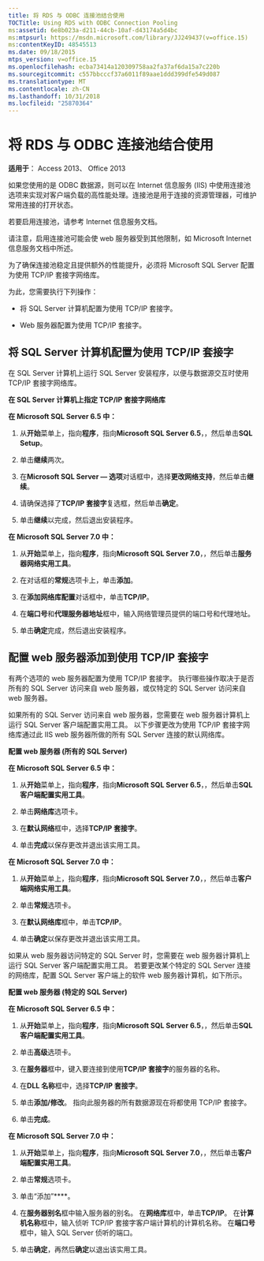 ```yaml
---
title: 将 RDS 与 ODBC 连接池结合使用
TOCTitle: Using RDS with ODBC Connection Pooling
ms:assetid: 6e8b023a-d211-44cb-10af-d43174a5d4bc
ms:mtpsurl: https://msdn.microsoft.com/library/JJ249437(v=office.15)
ms:contentKeyID: 48545513
ms.date: 09/18/2015
mtps_version: v=office.15
ms.openlocfilehash: ecba73414a120309758aa2fa37af6da15a7c220b
ms.sourcegitcommit: c557bbcccf37a6011f89aae1ddd399dfe549d087
ms.translationtype: MT
ms.contentlocale: zh-CN
ms.lasthandoff: 10/31/2018
ms.locfileid: "25870364"
---
```

# <a name="using-rds-with-odbc-connection-pooling"></a>将 RDS 与 ODBC 连接池结合使用


**适用于**： Access 2013、 Office 2013

如果您使用的是 ODBC 数据源，则可以在 Internet 信息服务 (IIS) 中使用连接池选项来实现对客户端负载的高性能处理。连接池是用于连接的资源管理器，可维护常用连接的打开状态。

若要启用连接池，请参考 Internet 信息服务文档。

请注意，启用连接池可能会使 web 服务器受到其他限制，如 Microsoft Internet 信息服务文档中所述。

为了确保连接池稳定且提供额外的性能提升，必须将 Microsoft SQL Server 配置为使用 TCP/IP 套接字网络库。

为此，您需要执行下列操作：

  - 将 SQL Server 计算机配置为使用 TCP/IP 套接字。

  - Web 服务器配置为使用 TCP/IP 套接字。

## <a name="configuring-the-sql-server-computer-to-use-tcpip-sockets"></a>将 SQL Server 计算机配置为使用 TCP/IP 套接字

在 SQL Server 计算机上运行 SQL Server 安装程序，以便与数据源交互时使用 TCP/IP 套接字网络库。

**在 SQL Server 计算机上指定 TCP/IP 套接字网络库**

**在 Microsoft SQL Server 6.5 中：**

1.  从**开始**菜单上，指向**程序**，指向**Microsoft SQL Server 6.5**，，然后单击**SQL Setup**。

2.  单击**继续**两次。

3.  在**Microsoft SQL Server — 选项**对话框中，选择**更改网络支持**，然后单击**继续**。

4.  请确保选择了**TCP/IP 套接字**复选框，然后单击**确定**。

5.  单击**继续**以完成，然后退出安装程序。

**在 Microsoft SQL Server 7.0 中：**

1.  从**开始**菜单上，指向**程序**，指向**Microsoft SQL Server 7.0**，，然后单击**服务器网络实用工具**。

2.  在对话框的**常规**选项卡上，单击**添加**。

3.  在**添加网络库配置**对话框中，单击**TCP/IP**。

4.  在**端口号**和**代理服务器地址**框中，输入网络管理员提供的端口号和代理地址。

5.  单击**确定**完成，然后退出安装程序。

## <a name="configuring-the-web-server-to-use-tcpip-sockets"></a>配置 web 服务器添加到使用 TCP/IP 套接字

有两个选项的 web 服务器配置为使用 TCP/IP 套接字。 执行哪些操作取决于是否所有的 SQL Server 访问来自 web 服务器，或仅特定的 SQL Server 访问来自 web 服务器。

如果所有的 SQL Server 访问来自 web 服务器，您需要在 web 服务器计算机上运行 SQL Server 客户端配置实用工具。 以下步骤更改为使用 TCP/IP 套接字网络库通过此 IIS web 服务器所做的所有 SQL Server 连接的默认网络库。

**配置 web 服务器 (所有的 SQL Server)**

**在 Microsoft SQL Server 6.5 中：**

1.  从**开始**菜单上，指向**程序**，指向**Microsoft SQL Server 6.5**，，然后单击**SQL 客户端配置实用工具**。

2.  单击**网络库**选项卡。

3.  在**默认网络**框中，选择**TCP/IP 套接字**。

4.  单击**完成**以保存更改并退出该实用工具。

**在 Microsoft SQL Server 7.0 中：**

1.  从**开始**菜单上，指向**程序**，指向**Microsoft SQL Server 7.0**，，然后单击**客户端网络实用工具**。

2.  单击**常规**选项卡。

3.  在**默认网络库**框中，单击**TCP/IP**。

4.  单击**确定**以保存更改并退出该实用工具。

如果从 web 服务器访问特定的 SQL Server 时，您需要在 web 服务器计算机上运行 SQL Server 客户端配置实用工具。 若要更改某个特定的 SQL Server 连接的网络库，配置 SQL Server 客户端上的软件 web 服务器计算机，如下所示。

**配置 web 服务器 (特定的 SQL Server)**

**在 Microsoft SQL Server 6.5 中：**

1.  从**开始**菜单上，指向**程序**，指向**Microsoft SQL Server 6.5**，，然后单击**SQL 客户端配置实用工具**。

2.  单击**高级**选项卡。

3.  在**服务器**框中，键入要连接到使用**TCP/IP 套接字**的服务器的名称。

4.  在**DLL 名称**框中，选择**TCP/IP 套接字**。

5.  单击**添加/修改**。 指向此服务器的所有数据源现在将都使用 TCP/IP 套接字。

6.  单击**完成**。

**在 Microsoft SQL Server 7.0 中：**

1.  从**开始**菜单上，指向**程序**，指向**Microsoft SQL Server 7.0**，，然后单击**客户端配置实用工具**。

2.  单击**常规**选项卡。

3.  单击“添加”****。

4.  在**服务器别名**框中输入服务器的别名。 在**网络库**框中，单击**TCP/IP**。 在**计算机名称**框中，输入侦听 TCP/IP 套接字客户端计算机的计算机名称。 在**端口号**框中，输入 SQL Server 侦听的端口。

5.  单击**确定**，再然后**确定**以退出该实用工具。

